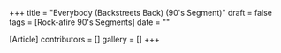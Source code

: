 +++
title = "Everybody (Backstreets Back) (90's Segment)"
draft = false
tags = [Rock-afire 90's Segments]
date = ""

[Article]
contributors = []
gallery = []
+++